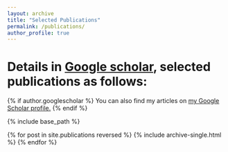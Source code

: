 ```yaml
---
layout: archive
title: "Selected Publications"
permalink: /publications/
author_profile: true
---
```


Details in [Google scholar](https://scholar.google.com/citations?user=80YNQwMAAAAJ&hl=zh-CN), selected publications as follows:
======

{% if author.googlescholar %}
  You can also find my articles on <u><a href="{{author.googlescholar}}">my Google Scholar profile</a>.</u>
{% endif %}

{% include base_path %}

{% for post in site.publications reversed %}
  {% include archive-single.html %}
{% endfor %}
